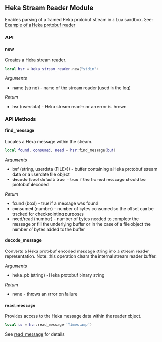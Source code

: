 ## Heka Stream Reader Module

Enables parsing of a framed Heka protobuf stream in a Lua sandbox. See: 
[Example of a Heka protobuf reader](input_plugins.md#example-of-a-heka-protobuf-stdin-reader)

### API

#### new

Creates a Heka stream reader.

```lua
local hsr = heka_stream_reader.new("stdin")

```

*Arguments*
* name (string) - name of the stream reader (used in the log)

*Return*
* hsr (userdata) - Heka stream reader or an error is thrown

### API Methods

#### find_message

Locates a Heka message within the stream.

```lua
local found, consumed, need = hsr:find_message(buf)

```

*Arguments*
* buf (string, userdata (FILE*)) - buffer containing a Heka protobuf stream data or a userdate file object
* decode (bool default: true) - true if the framed message should be protobuf decoded

*Return*
* found (bool) - true if a message was found
* consumed (number) - number of bytes consumed so the offset can be tracked for checkpointing purposes
* need/read (number) - number of bytes needed to complete the message or fill the underlying buffer
  or in the case of a file object the number of bytes added to the buffer

#### decode_message

Converts a Heka protobuf encoded message string into a stream reader representation.  Note: this operation
clears the internal stream reader buffer.

*Arguments*
* heka_pb (string) - Heka protobuf binary string

*Return*
* none - throws an error on failure

#### read_message

Provides access to the Heka message data within the reader object. 

```lua
local ts = hsr:read_message("Timestamp")

```
See [read_message](analysis_plugins.md#read_message) for details.
